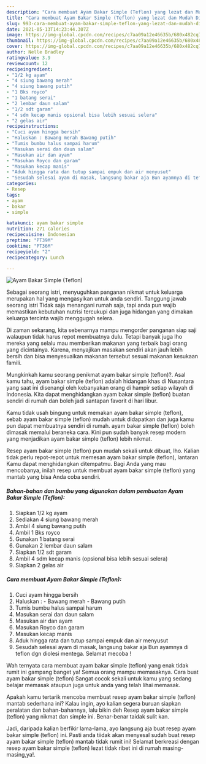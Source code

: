 ```yaml
---
description: "Cara membuat Ayam Bakar Simple (Teflon) yang lezat dan Mudah Dibuat"
title: "Cara membuat Ayam Bakar Simple (Teflon) yang lezat dan Mudah Dibuat"
slug: 993-cara-membuat-ayam-bakar-simple-teflon-yang-lezat-dan-mudah-dibuat
date: 2021-05-13T14:23:44.307Z
image: https://img-global.cpcdn.com/recipes/c7aa09a12e46635b/680x482cq70/ayam-bakar-simple-teflon-foto-resep-utama.jpg
thumbnail: https://img-global.cpcdn.com/recipes/c7aa09a12e46635b/680x482cq70/ayam-bakar-simple-teflon-foto-resep-utama.jpg
cover: https://img-global.cpcdn.com/recipes/c7aa09a12e46635b/680x482cq70/ayam-bakar-simple-teflon-foto-resep-utama.jpg
author: Nelle Bradley
ratingvalue: 3.9
reviewcount: 12
recipeingredient:
- "1/2 kg ayam"
- "4 siung bawang merah"
- "4 siung bawang putih"
- "1 Bks royco"
- "1 batang serai"
- "2 lembar daun salam"
- "1/2 sdt garam"
- "4 sdm kecap manis opsional bisa lebih sesuai selera"
- "2 gelas air"
recipeinstructions:
- "Cuci ayam hingga bersih"
- "Haluskan : Bawang merah Bawang putih"
- "Tumis bumbu halus sampai harum"
- "Masukan serai dan daun salam"
- "Masukan air dan ayam"
- "Masukan Royco dan garam"
- "Masukan kecap manis"
- "Aduk hingga rata dan tutup sampai empuk dan air menyusut"
- "Sesudah selesai ayam di masak, langsung bakar aja Bun ayamnya di teflon dgn diolesi mentega. Selamat mecoba !"
categories:
- Resep
tags:
- ayam
- bakar
- simple

katakunci: ayam bakar simple 
nutrition: 271 calories
recipecuisine: Indonesian
preptime: "PT39M"
cooktime: "PT36M"
recipeyield: "2"
recipecategory: Lunch

---
```



![Ayam Bakar Simple (Teflon)](https://img-global.cpcdn.com/recipes/c7aa09a12e46635b/680x482cq70/ayam-bakar-simple-teflon-foto-resep-utama.jpg)

Sebagai seorang istri, menyuguhkan panganan nikmat untuk keluarga merupakan hal yang mengasyikan untuk anda sendiri. Tanggung jawab seorang istri Tidak saja menangani rumah saja, tapi anda pun wajib memastikan kebutuhan nutrisi tercukupi dan juga hidangan yang dimakan keluarga tercinta wajib menggugah selera.

Di zaman  sekarang, kita sebenarnya mampu mengorder panganan siap saji walaupun tidak harus repot membuatnya dulu. Tetapi banyak juga lho mereka yang selalu mau memberikan makanan yang terbaik bagi orang yang dicintainya. Karena, menyajikan masakan sendiri akan jauh lebih bersih dan bisa menyesuaikan makanan tersebut sesuai makanan kesukaan famili. 



Mungkinkah kamu seorang penikmat ayam bakar simple (teflon)?. Asal kamu tahu, ayam bakar simple (teflon) adalah hidangan khas di Nusantara yang saat ini disenangi oleh kebanyakan orang di hampir setiap wilayah di Indonesia. Kita dapat menghidangkan ayam bakar simple (teflon) buatan sendiri di rumah dan boleh jadi santapan favorit di hari libur.

Kamu tidak usah bingung untuk memakan ayam bakar simple (teflon), sebab ayam bakar simple (teflon) mudah untuk didapatkan dan juga kamu pun dapat membuatnya sendiri di rumah. ayam bakar simple (teflon) boleh dimasak memalui beraneka cara. Kini pun sudah banyak resep modern yang menjadikan ayam bakar simple (teflon) lebih nikmat.

Resep ayam bakar simple (teflon) pun mudah sekali untuk dibuat, lho. Kalian tidak perlu repot-repot untuk memesan ayam bakar simple (teflon), lantaran Kamu dapat menghidangkan ditempatmu. Bagi Anda yang mau mencobanya, inilah resep untuk membuat ayam bakar simple (teflon) yang mantab yang bisa Anda coba sendiri.

<!--inarticleads1-->

##### Bahan-bahan dan bumbu yang digunakan dalam pembuatan Ayam Bakar Simple (Teflon):

1. Siapkan 1/2 kg ayam
1. Sediakan 4 siung bawang merah
1. Ambil 4 siung bawang putih
1. Ambil 1 Bks royco
1. Gunakan 1 batang serai
1. Gunakan 2 lembar daun salam
1. Siapkan 1/2 sdt garam
1. Ambil 4 sdm kecap manis (opsional bisa lebih sesuai selera)
1. Siapkan 2 gelas air




<!--inarticleads2-->

##### Cara membuat Ayam Bakar Simple (Teflon):

1. Cuci ayam hingga bersih
1. Haluskan : - Bawang merah - Bawang putih
1. Tumis bumbu halus sampai harum
1. Masukan serai dan daun salam
1. Masukan air dan ayam
1. Masukan Royco dan garam
1. Masukan kecap manis
1. Aduk hingga rata dan tutup sampai empuk dan air menyusut
1. Sesudah selesai ayam di masak, langsung bakar aja Bun ayamnya di teflon dgn diolesi mentega. Selamat mecoba !




Wah ternyata cara membuat ayam bakar simple (teflon) yang enak tidak rumit ini gampang banget ya! Semua orang mampu memasaknya. Cara buat ayam bakar simple (teflon) Sangat cocok sekali untuk kamu yang sedang belajar memasak ataupun juga untuk anda yang telah lihai memasak.

Apakah kamu tertarik mencoba membuat resep ayam bakar simple (teflon) mantab sederhana ini? Kalau ingin, ayo kalian segera buruan siapkan peralatan dan bahan-bahannya, lalu bikin deh Resep ayam bakar simple (teflon) yang nikmat dan simple ini. Benar-benar taidak sulit kan. 

Jadi, daripada kalian berfikir lama-lama, ayo langsung aja buat resep ayam bakar simple (teflon) ini. Pasti anda tiidak akan menyesal sudah buat resep ayam bakar simple (teflon) mantab tidak rumit ini! Selamat berkreasi dengan resep ayam bakar simple (teflon) lezat tidak ribet ini di rumah masing-masing,ya!.


